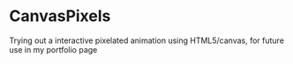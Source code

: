 CanvasPixels
============

Trying out a interactive pixelated animation using HTML5/canvas, for future use in my portfolio page
